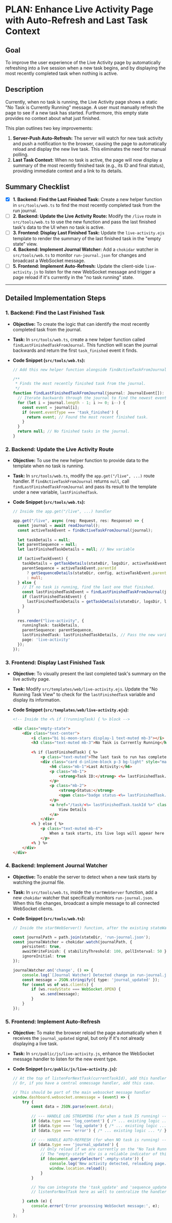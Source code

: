 

# PLAN: Enhance Live Activity Page with Auto-Refresh and Last Task Context

## Goal

To improve the user experience of the Live Activity page by automatically refreshing into a live session when a new task begins, and by displaying the most recently completed task when nothing is active.

## Description

Currently, when no task is running, the Live Activity page shows a static "No Task is Currently Running" message. A user must manually refresh the page to see if a new task has started. Furthermore, this empty state provides no context about what just finished.

This plan outlines two key improvements:
1.  **Server-Push Auto-Refresh:** The server will watch for new task activity and push a notification to the browser, causing the page to automatically reload and display the new live task. This eliminates the need for manual polling.
2.  **Last Task Context:** When no task is active, the page will now display a summary of the most recently finished task (e.g., its ID and final status), providing immediate context and a link to its details.

## Summary Checklist

-   [x] **1. Backend: Find the Last Finished Task:** Create a new helper function in `src/tools/web.ts` to find the most recently completed task from the run journal.
-   [ ] **2. Backend: Update the Live Activity Route:** Modify the `/live` route in `src/tools/web.ts` to use the new function and pass the last finished task's data to the UI when no task is active.
-   [ ] **3. Frontend: Display Last Finished Task:** Update the `live-activity.ejs` template to render the summary of the last finished task in the "empty state" view.
-   [ ] **4. Backend: Implement Journal Watcher:** Add a `chokidar` watcher in `src/tools/web.ts` to monitor `run-journal.json` for changes and broadcast a WebSocket message.
-   [ ] **5. Frontend: Implement Auto-Refresh:** Update the client-side `live-activity.js` to listen for the new WebSocket message and trigger a page reload if it's currently in the "no task running" state.

---

## Detailed Implementation Steps

### 1. Backend: Find the Last Finished Task

*   **Objective:** To create the logic that can identify the most recently completed task from the journal.
*   **Task:** In `src/tools/web.ts`, create a new helper function called `findLastFinishedTaskFromJournal`. This function will scan the journal backwards and return the first `task_finished` event it finds.

*   **Code Snippet (`src/tools/web.ts`):**

    ```typescript
    // Add this new helper function alongside findActiveTaskFromJournal

    /**
     * Finds the most recently finished task from the journal.
     */
    function findLastFinishedTaskFromJournal(journal: JournalEvent[]): JournalEvent | null {
      // Iterate backwards through the journal to find the newest event first.
      for (let i = journal.length - 1; i >= 0; i--) {
        const event = journal[i];
        if (event.eventType === 'task_finished') {
          return event; // Found the most recent finished task.
        }
      }
      return null; // No finished tasks in the journal.
    }
    ```

### 2. Backend: Update the Live Activity Route

*   **Objective:** To use the new helper function to provide data to the template when no task is running.
*   **Task:** In `src/tools/web.ts`, modify the `app.get("/live", ...)` route handler. If `findActiveTaskFromJournal` returns `null`, call `findLastFinishedTaskFromJournal` and pass its result to the template under a new variable, `lastFinishedTask`.

*   **Code Snippet (`src/tools/web.ts`):**

    ```typescript
    // Inside the app.get("/live", ...) handler

    app.get("/live", async (req: Request, res: Response) => {
      const journal = await readJournal();
      const activeTaskEvent = findActiveTaskFromJournal(journal);
      
      let taskDetails = null;
      let parentSequence = null;
      let lastFinishedTaskDetails = null; // New variable

      if (activeTaskEvent) {
        taskDetails = getTaskDetails(stateDir, logsDir, activeTaskEvent.id);
        parentSequence = activeTaskEvent.parentId 
          ? getSequenceDetails(stateDir, config, activeTaskEvent.parentId)
          : null;
      } else {
        // If no task is running, find the last one that finished.
        const lastFinishedTaskEvent = findLastFinishedTaskFromJournal(journal);
        if (lastFinishedTaskEvent) {
          lastFinishedTaskDetails = getTaskDetails(stateDir, logsDir, lastFinishedTaskEvent.id);
        }
      }
        
      res.render("live-activity", { 
        runningTask: taskDetails, 
        parentSequence: parentSequence,
        lastFinishedTask: lastFinishedTaskDetails, // Pass the new variable
        page: 'live-activity'
      });
    });
    ```

### 3. Frontend: Display Last Finished Task

*   **Objective:** To visually present the last completed task's summary on the live activity page.
*   **Task:** Modify `src/templates/web/live-activity.ejs`. Update the "No Running Task View" to check for the `lastFinishedTask` variable and display its information.

*   **Code Snippet (`src/templates/web/live-activity.ejs`):**

    ```html
    <!-- Inside the <% if (!runningTask) { %> block -->

    <div class="empty-state">
        <div class="text-center">
            <i class="bi bi-moon-stars display-1 text-muted mb-3"></i>
            <h3 class="text-muted mb-3">No Task is Currently Running</h3>
            
            <% if (lastFinishedTask) { %>
                <p class="text-muted">The last task to run has completed.</p>
                <div class="card d-inline-block p-3 bg-light" style="max-width: 600px; text-align: left;">
                    <h6 class="mb-1">Last Activity:</h6>
                    <p class="mb-1">
                        <strong>Task ID:</strong> <%= lastFinishedTask.taskId %>
                    </p>
                    <p class="mb-2">
                        <strong>Status:</strong> 
                        <span class="badge status-<%= lastFinishedTask.phase %>"><%= lastFinishedTask.phase %></span>
                    </p>
                    <a href="/task/<%= lastFinishedTask.taskId %>" class="btn btn-sm btn-outline-secondary">
                        View Details
                    </a>
                </div>
            <% } else { %>
                <p class="text-muted mb-4">
                    When a task starts, its live logs will appear here automatically.
                </p>
            <% } %>
        </div>
    </div>
    ```

### 4. Backend: Implement Journal Watcher

*   **Objective:** To enable the server to detect when a new task starts by watching the journal file.
*   **Task:** In `src/tools/web.ts`, inside the `startWebServer` function, add a new `chokidar` watcher that specifically monitors `run-journal.json`. When this file changes, broadcast a simple message to all connected WebSocket clients.

*   **Code Snippet (`src/tools/web.ts`):**

    ```typescript
    // Inside the startWebServer() function, after the existing stateWatcher

    const journalPath = path.join(stateDir, 'run-journal.json');
    const journalWatcher = chokidar.watch(journalPath, {
        persistent: true,
        awaitWriteFinish: { stabilityThreshold: 100, pollInterval: 50 },
        ignoreInitial: true
    });

    journalWatcher.on('change', () => {
        console.log(`[Journal Watcher] Detected change in run-journal.json. Broadcasting update.`);
        const message = JSON.stringify({ type: 'journal_updated' });
        for (const ws of wss.clients) {
            if (ws.readyState === WebSocket.OPEN) {
                ws.send(message);
            }
        }
    });
    ```

### 5. Frontend: Implement Auto-Refresh

*   **Objective:** To make the browser reload the page automatically when it receives the `journal_updated` signal, but only if it's not already displaying a live task.
*   **Task:** In `src/public/js/live-activity.js`, enhance the WebSocket message handler to listen for the new event type.

*   **Code Snippet (`src/public/js/live-activity.js`):**

    ```javascript
    // At the top of listenForNextTask(currentTaskId), add this handler.
    // Or, if you have a central onmessage handler, add this case.

    // This should be part of the main websocket message handler
    window.dashboard.websocket.onmessage = (event) => {
        try {
            const data = JSON.parse(event.data);
            
            // --- HANDLE LOG STREAMING (for when a task IS running) ---
            if (data.type === 'log_content') { /* ... existing logic ... */ }
            if (data.type === 'log_update') { /* ... existing logic ... */ }
            if (data.type === 'error') { /* ... existing logic ... */ }

            // --- HANDLE AUTO-REFRESH (for when NO task is running) ---
            if (data.type === 'journal_updated') {
                // Only reload if we are currently on the "No Task Running" screen.
                // The "empty-state" div is a reliable indicator of this.
                if (document.querySelector('.empty-state')) {
                    console.log('New activity detected, reloading page...');
                    window.location.reload();
                }
            }

            // You can integrate the 'task_update' and 'sequence_update' logic from
            // listenForNextTask here as well to centralize the handler.

        } catch (e) {
            console.error('Error processing WebSocket message:', e);
        }
    };
    ```